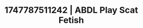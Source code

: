 ---
categories:
- Softcore narrative
- Tradwife
- Deepthroat
- Ethical porn
- Hog tying
image: /assets/images/1747787511242.jpg
layout: post
seo:
  description: Featured content with high-quality ABDL Play, Scat Fetish. HD images
    available.
  keywords: ABDL Play, Scat Fetish
  og_image: /assets/images/1747787511242.jpg
  schema_type: VisualArtwork
tags:
- ABDL Play
- '#1747787511242'
- Scat Fetish
title: 1747787511242 | ABDL Play Scat Fetish
---